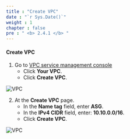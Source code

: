```yaml
---
title : "Create VPC"
date : "`r Sys.Date()`"
weight : 1
chapter : false
pre : " <b> 2.4.1 </b> "
---
```


#### Create VPC
1. Go to [VPC service management console](https://console.aws.amazon.com/vpc/home)
   + Click **Your VPC**.
   + Click **Create VPC**.

![VPC](images/2.prerequisite/001-createvpc.png)

2. At the **Create VPC** page.
   + In the **Name tag** field, enter **ASG**.
   + In the **IPv4 CIDR** field, enter: **10.10.0.0/16**.
   + Click **Create VPC**.

![VPC](images/2.prerequisite/002-createvpc.png)